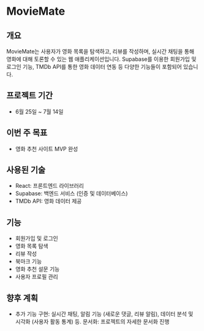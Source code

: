 # MovieMate

## 개요

MovieMate는 사용자가 영화 목록을 탐색하고, 리뷰를 작성하며, 실시간 채팅을 통해 영화에 대해 토론할 수 있는 웹 애플리케이션입니다. Supabase를 이용한 회원가입 및 로그인 기능, TMDb API를 통한 영화 데이터 연동 등 다양한 기능들이 포함되어 있습니다.

## 프로젝트 기간

- 6월 25일 ~ 7월 14일

## 이번 주 목표

- 영화 추천 사이트 MVP 완성

## 사용된 기술

- React: 프론트엔드 라이브러리
- Supabase: 백엔드 서비스 (인증 및 데이터베이스)
- TMDb API: 영화 데이터 제공

## 기능

- 회원가입 및 로그인
- 영화 목록 탐색
- 리뷰 작성
- 북마크 기능
- 영화 추천 설문 기능
- 사용자 프로필 관리

## 향후 계획

- 추가 기능 구현: 실시간 채팅, 알림 기능 (새로운 댓글, 리뷰 알림), 데이터 분석 및 시각화 (사용자 활동 통계) 등.
  문서화: 프로젝트의 자세한 문서화 진행
